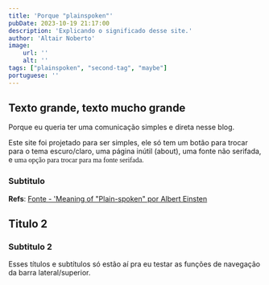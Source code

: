 ```yaml
---
title: 'Porque "plainspoken"'
pubDate: 2023-10-19 21:17:00
description: 'Explicando o significado desse site.'
author: 'Altair Noberto'
image:
    url: ''
    alt: ''
tags: ["plainspoken", "second-tag", "maybe"]
portuguese: ''
---
```


## Texto grande, texto mucho grande

Porque eu queria ter uma comunicação simples e direta nesse blog.

Este site foi projetado para ser simples, ele só tem um botão para trocar para o tema escuro/claro, uma página inútil (about), uma fonte não serifada, e <span style="font-family: initial;">uma opção para trocar para ma fonte serifada.</span>
### Subtitulo

**Refs**: <a href="https://www.youtube.com/watch?v=dQw4w9WgXcQ" target="_blank">Fonte - 'Meaning of "Plain-spoken" por Albert Einsten</a>

## Titulo 2

### Subtitulo 2

Esses títulos e subtítulos só estão aí pra eu testar as funções de navegação da barra lateral/superior.